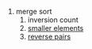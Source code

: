 1. merge sort
   1. inversion count
   2. [smaller elements](https://leetcode.com/problems/count-of-smaller-numbers-after-self/submissions/)
   3. [reverse pairs](https://leetcode.com/problems/reverse-pairs/)
   
